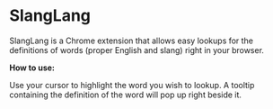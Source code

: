 # SlangLang

SlangLang is a Chrome extension that allows easy lookups for the definitions of words (proper English and slang) right in your browser. 

**How to use:**

Use your cursor to highlight the word you wish to lookup. A tooltip containing the definition of the word will pop up right beside it. 